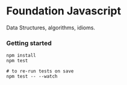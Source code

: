 # Foundation Javascript
Data Structures, algorithms, idioms.

### Getting started

    npm install 
    npm test

    # to re-run tests on save
    npm test -- --watch
